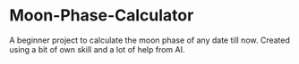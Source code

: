 # Moon-Phase-Calculator
A beginner project to calculate the moon phase of any date till now. Created using a bit of own skill and a lot of help from AI.
